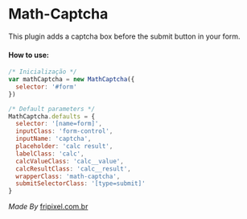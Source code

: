 # Math-Captcha

This plugin adds a captcha box before the submit button in your form.

#### How to use:

```javascript
/* Inicialização */
var mathCaptcha = new MathCaptcha({
  selector: '#form'
})

/* Default parameters */
MathCaptcha.defaults = {
  selector: '[name=form]',
  inputClass: 'form-control',
  inputName: 'captcha',
  placeholder: 'calc result',
  labelClass: 'calc',
  calcValueClass: 'calc__value',
  calcResultClass: 'calc__result',
  wrapperClass: 'math-captcha',
  submitSelectorClass: '[type=submit]'
}
```

_Made By_ [fripixel.com.br](https://fripixel.com.br)


